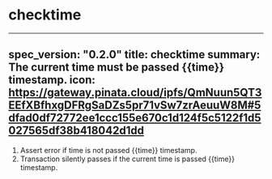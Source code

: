 <h1 class="contract">checktime</h1>

---
spec_version: "0.2.0"
title: checktime
summary: The current time must be passed {{time}} timestamp.
icon: https://gateway.pinata.cloud/ipfs/QmNuun5QT3EEfXBfhxgDFRgSaDZs5pr71vSw7zrAeuuW8M#5dfad0df72772ee1ccc155e670c1d124f5c5122f1d5027565df38b418042d1dd
---

1. Assert error if time is not passed {{time}} timestamp.
2. Transaction silently passes if the current time is passed {{time}} timestamp.
